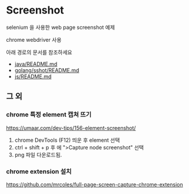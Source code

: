 # Screenshot

selenium 을 사용한 web page screenshot 예제

chrome webdriver 사용

아래 경로의 문서를 참조하세요

* [java/README.md](https://github.com/yamoe/screenshot-example/tree/master/java)
* [golang/sshot/README.md](https://github.com/yamoe/screenshot-example/tree/master/java)
* [js/README.md](https://github.com/yamoe/screenshot-example/tree/master/js)

## 그 외

### chrome 특정 element 캡쳐 뜨기

<https://umaar.com/dev-tips/156-element-screenshot/>

1. chrome DevTools (F12) 띄운 후 element 선택
1. ctrl + shift + p 후 에 ">Capture node screenshot" 선택
1. png 파일 다운로드됨.

### chrome extension 설치

<https://github.com/mrcoles/full-page-screen-capture-chrome-extension>
